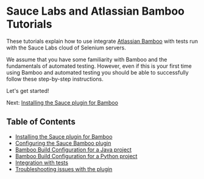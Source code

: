 Sauce Labs and Atlassian Bamboo Tutorials
============
These tutorials explain how to use integrate [Atlassian Bamboo](http://www.atlassian.com/software/bamboo) with tests run with the Sauce Labs cloud of Selenium servers.

We assume that you have some familiarity with Bamboo and the fundamentals of automated testing. However, even if this is your first time using Bamboo and automated testing you should be able to successfully follow these step-by-step instructions.

Let's get started!

Next: [Installing the Sauce plugin for Bamboo](##02-Installation.md##)

Table of Contents
---
* [Installing the Sauce plugin for Bamboo](##02-Installation.md##)
* [Configuring the Sauce Bamboo plugin](##03-Configuration.md##)
* [Bamboo Build Configuration for a Java project](##04-Job-Configuration.md##)
* [Bamboo Build Configuration for a Python project](##04-Python-Job-Configuration.md##)
* [Integration with tests](##04-Integration-with-tests.md##)
* [Troubleshooting issues with the plugin](##07-Troubleshooting.md##)